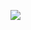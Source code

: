 [![](https://github.com/docker-images-mamono210/ansible-lint/workflows/build/badge.svg)](https://github.com/docker-images-mamono210/ansible-lint/actions?query=workflow%3Abuild)
